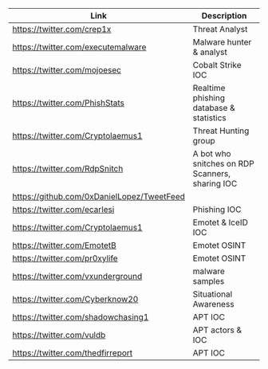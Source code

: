 |Link| Description |
| ------ | ------ |
|https://twitter.com/crep1x | Threat Analyst |
|https://twitter.com/executemalware | Malware hunter & analyst |
|https://twitter.com/mojoesec | Cobalt Strike IOC |
|https://twitter.com/PhishStats | Realtime phishing database & statistics |
|https://twitter.com/Cryptolaemus1 | Threat Hunting group |
|https://twitter.com/RdpSnitch | A bot who snitches on RDP Scanners, sharing IOC |
|https://github.com/0xDanielLopez/TweetFeed|
|https://twitter.com/ecarlesi | Phishing IOC | 
|https://twitter.com/Cryptolaemus1 | Emotet & IceID IOC |
|https://twitter.com/EmotetB | Emotet OSINT | 
|https://twitter.com/pr0xylife | Emotet OSINT |
|https://twitter.com/vxunderground | malware samples |
|https://twitter.com/Cyberknow20 | Situational Awareness |
|https://twitter.com/shadowchasing1 | APT IOC |
|https://twitter.com/vuldb | APT actors & IOC |
|https://twitter.com/thedfirreport | APT IOC |
